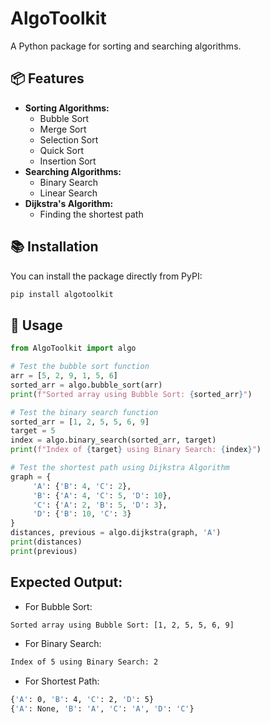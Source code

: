# AlgoToolkit

A Python package for sorting and searching algorithms.

## 📦 Features
- **Sorting Algorithms:** 
     - Bubble Sort 
     - Merge Sort 
     - Selection Sort 
     - Quick Sort 
     - Insertion Sort
- **Searching Algorithms:** 
     - Binary Search
     - Linear Search
- **Dijkstra's Algorithm:**
  - Finding the shortest path      

## 📚 Installation
You can install the package directly from PyPI:

```bash
pip install algotoolkit
```

## 🚀 Usage
```python
from AlgoToolkit import algo

# Test the bubble sort function
arr = [5, 2, 9, 1, 5, 6]
sorted_arr = algo.bubble_sort(arr)
print(f"Sorted array using Bubble Sort: {sorted_arr}")

# Test the binary search function
sorted_arr = [1, 2, 5, 5, 6, 9]
target = 5
index = algo.binary_search(sorted_arr, target)
print(f"Index of {target} using Binary Search: {index}")

# Test the shortest path using Dijkstra Algorithm
graph = {
     'A': {'B': 4, 'C': 2},
     'B': {'A': 4, 'C': 5, 'D': 10},
     'C': {'A': 2, 'B': 5, 'D': 3},
     'D': {'B': 10, 'C': 3}
}
distances, previous = algo.dijkstra(graph, 'A')
print(distances)
print(previous)
```

##  Expected Output:
- For Bubble Sort:
```bash
Sorted array using Bubble Sort: [1, 2, 5, 5, 6, 9]
```
- For Binary Search:
```bash
Index of 5 using Binary Search: 2
```
- For Shortest Path:
```bash
{'A': 0, 'B': 4, 'C': 2, 'D': 5}
{'A': None, 'B': 'A', 'C': 'A', 'D': 'C'}
```


